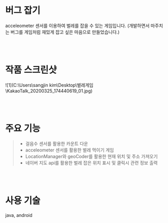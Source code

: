 # 버그 잡기

acceleometer 센서를 이용하여 벌레를 잡을 수 있는 게임입니다.
(개발하면서 마주치는 버그를 게임처럼 재밌게 잡고 싶은 마음으로 만들었습니다.)


<br><br> 
  
# 작품 스크린샷
![1](C:\Users\sangjin kim\Desktop\벌레게임\KakaoTalk_20200325_174440619_01.jpg)




<br><br>
    
# 주요 기능

>- 걸음수 센서를 활용한 카운트 다운
>- acceleometer 센서를 활용한 벌레 먹이기 게임
>- LocationManager와 geoCoder를 활용한 현재 위치 및 주소 가져오기 
>- 네이버 지도 api를 활용한 벌레 잡은 위치 표시 및 클릭시 관련 정보 출력


<br><br>
    
# 사용 기술
java, android
